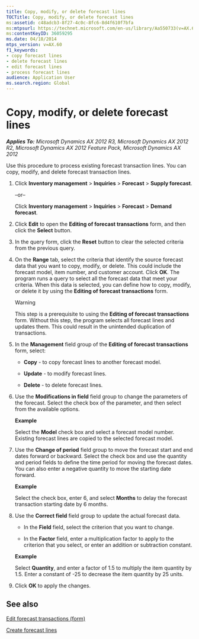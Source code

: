 ```yaml
---
title: Copy, modify, or delete forecast lines
TOCTitle: Copy, modify, or delete forecast lines
ms:assetid: c48adcb3-8f27-4c0c-8fc6-8d4f610f7bfa
ms:mtpsurl: https://technet.microsoft.com/en-us/library/Aa550733(v=AX.60)
ms:contentKeyID: 36059295
ms.date: 04/18/2014
mtps_version: v=AX.60
f1_keywords:
- copy forecast lines
- delete forecast lines
- edit forecast lines
- process forecast lines
audience: Application User
ms.search.region: Global
---
```


# Copy, modify, or delete forecast lines 


_**Applies To:** Microsoft Dynamics AX 2012 R3, Microsoft Dynamics AX 2012 R2, Microsoft Dynamics AX 2012 Feature Pack, Microsoft Dynamics AX 2012_

Use this procedure to process existing forecast transaction lines. You can copy, modify, and delete forecast transaction lines.

1.  Click **Inventory management** \> **Inquiries** \> **Forecast** \> **Supply forecast**.
    
    –or–
    
    Click **Inventory management** \> **Inquiries** \> **Forecast** \> **Demand forecast**.

2.  Click **Edit** to open the **Editing of forecast transactions** form, and then click the **Select** button.

3.  In the query form, click the **Reset** button to clear the selected criteria from the previous query.

4.  On the **Range** tab, select the criteria that identify the source forecast data that you want to copy, modify, or delete. This could include the forecast model, item number, and customer account. Click **OK**. The program runs a query to select all the forecast data that meet your criteria. When this data is selected, you can define how to copy, modify, or delete it by using the **Editing of forecast transactions** form.
    

    > [!WARNING]
    > <P>This step is a prerequisite to using the <STRONG>Editing of forecast transactions</STRONG> form. Without this step, the program selects all forecast lines and updates them. This could result in the unintended duplication of transactions.</P>



5.  In the **Management** field group of the **Editing of forecast transactions** form, select:
    
      - **Copy** - to copy forecast lines to another forecast model.
    
      - **Update** - to modify forecast lines.
    
      - **Delete** - to delete forecast lines.

6.  Use the **Modifications in field** field group to change the parameters of the forecast. Select the check box of the parameter, and then select from the available options.
    
    **Example**
    
    Select the **Model** check box and select a forecast model number. Existing forecast lines are copied to the selected forecast model.

7.  Use the **Change of period** field group to move the forecast start and end dates forward or backward. Select the check box and use the quantity and period fields to define the time period for moving the forecast dates. You can also enter a negative quantity to move the starting date forward.
    
    **Example**
    
    Select the check box, enter 6, and select **Months** to delay the forecast transaction starting date by 6 months.

8.  Use the **Correct field** field group to update the actual forecast data.
    
      - In the **Field** field, select the criterion that you want to change.
    
      - In the **Factor** field, enter a multiplication factor to apply to the criterion that you select, or enter an addition or subtraction constant.
    
    **Example**
    
    Select **Quantity**, and enter a factor of 1.5 to multiply the item quantity by 1.5. Enter a constant of -25 to decrease the item quantity by 25 units.

9.  Click **OK** to apply the changes.

## See also

[Edit forecast transactions (form)](https://technet.microsoft.com/en-us/library/aa590281\(v=ax.60\))

[Create forecast lines](create-forecast-lines.md)

  


